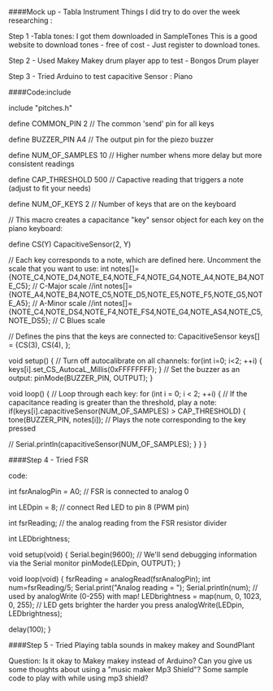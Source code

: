 ####Mock up - Tabla Instrument Things I did try to do over the week researching :

Step 1 -Tabla tones: I got them downloaded in SampleTones This is a good website to download tones - free of cost - Just register to download tones.

Step 2 - Used Makey Makey drum player app to test - Bongos Drum player

Step 3 - Tried Arduino to test capacitive Sensor : Piano

####Code:include

include "pitches.h"

define COMMON_PIN 2 // The common 'send' pin for all keys

define BUZZER_PIN A4 // The output pin for the piezo buzzer

define NUM_OF_SAMPLES 10 // Higher number whens more delay but more consistent readings

define CAP_THRESHOLD 500 // Capactive reading that triggers a note (adjust to fit your needs)

define NUM_OF_KEYS 2 // Number of keys that are on the keyboard

// This macro creates a capacitance "key" sensor object for each key on the piano keyboard:

define CS(Y) CapacitiveSensor(2, Y)

// Each key corresponds to a note, which are defined here. Uncomment the scale that you want to use: int notes[]={NOTE_C4,NOTE_D4,NOTE_E4,NOTE_F4,NOTE_G4,NOTE_A4,NOTE_B4,NOTE_C5}; // C-Major scale //int notes[]={NOTE_A4,NOTE_B4,NOTE_C5,NOTE_D5,NOTE_E5,NOTE_F5,NOTE_G5,NOTE_A5}; // A-Minor scale //int notes[]={NOTE_C4,NOTE_DS4,NOTE_F4,NOTE_FS4,NOTE_G4,NOTE_AS4,NOTE_C5,NOTE_DS5}; // C Blues scale

// Defines the pins that the keys are connected to: CapacitiveSensor keys[] = {CS(3), CS(4), };

void setup() { // Turn off autocalibrate on all channels: for(int i=0; i<2; ++i) { keys[i].set_CS_AutocaL_Millis(0xFFFFFFFF); } // Set the buzzer as an output: pinMode(BUZZER_PIN, OUTPUT); }

void loop() {
// Loop through each key: for (int i = 0; i < 2; ++i) { // If the capacitance reading is greater than the threshold, play a note: if(keys[i].capacitiveSensor(NUM_OF_SAMPLES) > CAP_THRESHOLD) { tone(BUZZER_PIN, notes[i]); // Plays the note corresponding to the key pressed

// Serial.println(capacitiveSensor(NUM_OF_SAMPLES); } } }

####Step 4 - Tried FSR

code:

int fsrAnalogPin = A0; // FSR is connected to analog 0

int LEDpin = 8; // connect Red LED to pin 8 (PWM pin)

int fsrReading; // the analog reading from the FSR resistor divider

int LEDbrightness;

void setup(void) { Serial.begin(9600); // We'll send debugging information via the Serial monitor pinMode(LEDpin, OUTPUT); }

void loop(void) { fsrReading = analogRead(fsrAnalogPin); int num=fsrReading/5; Serial.print("Analog reading = "); Serial.println(num); // used by analogWrite (0-255) with map! LEDbrightness = map(num, 0, 1023, 0, 255); // LED gets brighter the harder you press analogWrite(LEDpin, LEDbrightness);

delay(100); }

####Step 5 - Tried Playing tabla sounds in makey makey and SoundPlant

Question: Is it okay to Makey makey instead of Arduino? Can you give us some thoughts about using a "music maker Mp3 Shield"? Some sample code to play with while using mp3 shield?
